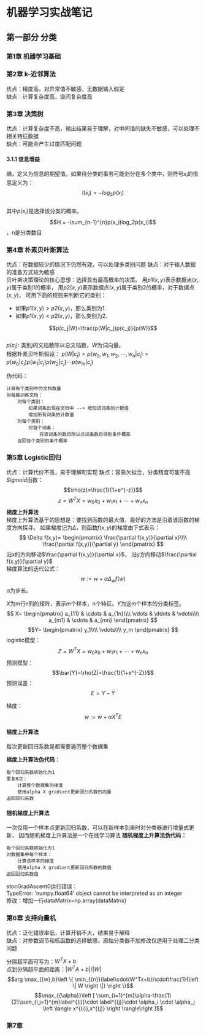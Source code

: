 # 机器学习实战笔记


## 第一部分 分类
### 第1章 机器学习基础
### 第2章 k-近邻算法
优点：精度高，对异常值不敏感，无数据输入假定  
缺点：计算复杂度高，空间复杂度高
### 第3章 决策树
优点：计算复杂度不高，输出结果易于理解，对中间值的缺失不敏感，可以处理不相关特征数据  
缺点：可能会产生过度匹配问题

#### 3.1.1 信息增益
熵，定义为信息的期望值。如果待分类的事务可能划分在多个类中，则符号$x_i$的信息定义为：  
$$l(x_i)=-log_2p(x_i)$$  
其中$p(x_i)$是选择该分类的概率。  
$$H = -\sum_{n-1}^{n}p(x_i)log_2p(x_i)$$，n是分类数目

### 第4章 朴素贝叶斯算法
优点：在数据较少的情况下仍然有效，可以处理多类别问题
缺点：对于输入数据的准备方式较为敏感  
贝叶斯决策理论的核心思想：选择具有最高概率的决策。
用$p1(x,y)$表示数据点$(x,y)$属于类别1的概率，
用$p2(x,y)$表示数据点$(x,y)$属于类别2的概率，对于数据点$(x,y)$，
可用下面的规则来判断它的类别：
- 如果$p1(x,y)>p2(x,y)$，那么类别为1.
- 如果$p1(x,y)<p2(x,y)$，那么类别为2.

$$p(c_j|W)=\frac{p(W|c_j)p(c_j)}{p(W)}$$  
$p(c_j)$: 类别$j$的文档数除以总文档数，$W$为词向量。  
根据朴素贝叶斯假设：
$p(W|c_j)=p(w_0,w_1,w_2,\cdots,w_n|c_j)=p(w_0|c_j)p(w_1|c_j)p(w_2|c_j)\cdots p(w_m|c_j)$

伪代码：
```  
计算每个类别中的文档数量
对每篇训练文档：
    对每个类别：
        如果词条出现在文档中 --> 增加该词条的计数值
        增加所有词条的计数值
    对每个类别：
        对每个词条：
            将该词条的数目除以总词条数目得到条件概率
    返回每个类别的条件概率
```


### 第5章 Logistic回归
优点：计算代价不高，易于理解和实现
缺点：容易欠拟合，分类精度可能不高  
$Sigmoid$函数：$$\rho(z)=\frac{1}{1+e^{-z}}$$
$$z=W^{T}X=w_0x_0+w_1x_1+\cdots+w_nx_n$$
**梯度上升算法**  
梯度上升算法基于的思想是：要找到函数的最大值，最好的方法是沿着该函数的梯度方向探寻。
如果梯度记为$\Delta$，则函数$f(x,y)$的梯度由下式表示：  
$$
\Delta f(x,y)=
\begin{pmatrix}
\frac{\partial f(x,y)}{\partial x}\\\\
\frac{\partial f(x,y)}{\partial y}
\end{pmatrix}
$$
沿x的方向移动$\frac{\partial f(x,y)}{\partial x}$，
沿y方向移动$\frac{\partial f(x,y)}{\partial y}$  
梯度算法的迭代公式：
$$w:=w + \alpha\Delta_wf(w)$$
$\alpha$为步长。  


$X$为m行n列的矩阵，表示m个样本，n个特征。$Y$为这m个样本的分类标签。
$$
X=
\begin{pmatrix}
a_{11} & \cdots & a_{1n}\\\\
\vdots & \ddots & \vdots\\\\
a_{m1} & \cdots & a_{mn}
\end{pmatrix}
$$
$$Y=
\begin{pmatrix}
y_1\\\\ 
\vdots\\\\ 
y_m
\end{pmatrix}
$$
logistic模型：  
$$Z=W^TX=w_0x_0+w_1x_1+\cdots+w_nx_n$$
预测模型：  
$$\bar{Y}=\rho(Z)=\frac{1}{1+e^{-Z}}$$
预测误差：  
$$E=Y-\bar{Y}$$

梯度：
$$w:=w + \alpha X^{T} E$$
#### 梯度上升算法
每次更新回归系数是都需要遍历整个数据集 
 
**梯度上升算法伪代码：**
```
每个回归系数初始化为1
重复R次：
    计算整个数据集的梯度
    使用alpha X gradient更新回归系数的向量
返回回归系数
```

#### 随机梯度上升算法
一次仅用一个样本点更新回归系数，可以在新样本到来时对分类器进行增量式更新，
因而随机梯度上升算法是一个在线学习算法
**随机梯度上升算法伪代码：**
```
每个回归系数初始化为1
对数据集中每个样本：
    计算该样本的梯度
    使用alpha X gradient更新回归系数的数值
返回回归系数值
```
stocGradAscent0运行错误：  
TypeError: 'numpy.float64' object cannot be interpreted as an integer  
修改：增加一行dataMatrix=np.array(dataMatrix)  

### 第6章 支持向量机
优点：泛化错误率低，计算开销不大，结果易于解释  
缺点：对参数调节和核函数的选择敏感，原始分类器不加修改仅适用于处理二分类问题

 分隔超平面可写为：$W^TX+b$  
 点到分隔超平面的距离：$|W^TA+b|/|W|$
 $$arg \max_{{w},b}\left \{ \min_{{n}}(label\cdot(W^Tx+b))\cdot\frac{1}{\left \| W \right \|} \right \}$$
 $$\max_{{\alpha}}\left [ \sum_{i=1}^{m}\alpha-\frac{1}{2}\sum_{i,j=1}^{m}label^{(i)}\cdot label^{(j)}\cdot \alpha_i \cdot \alpha_j \left \langle x^{(i)},x^{(j)} \right \rangle\right ]$$

### 第7章 
